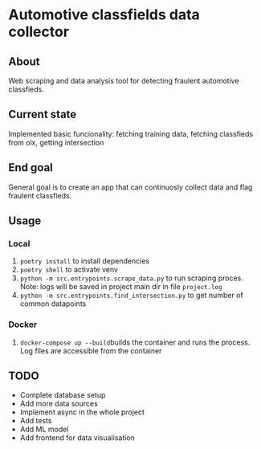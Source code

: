 # Automotive classfields data collector

## About

Web scraping and data analysis tool for detecting fraulent automotive classfieds.

## Current state

Implemented basic funcionality: fetching training data, fetching classfieds from olx, getting intersection

## End goal

General goal is to create an app that can continuosly collect data and flag fraulent classfieds.

## Usage
### Local
1. `poetry install` to install dependencies
2. `poetry shell` to activate venv
3. `python -m src.entrypoints.scrape_data.py` to run scraping proces. Note: logs will be saved in project main dir in file `project.log`
4. `python -m src.entrypoints.find_intersection.py` to get number of common datapoints
### Docker
1. `docker-compose up --build`builds the container and runs the process. Log files are accessible from the container 
   
## TODO

- Complete database setup
- Add more data sources
- Implement async in the whole project
- Add tests
- Add ML model
- Add frontend for data visualisation